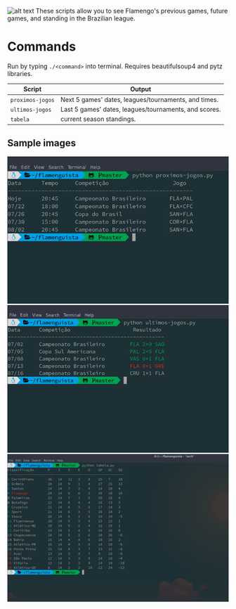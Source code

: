 ![alt text](http://cache.images.core.optasports.com/soccer/teams/150x150/318.png "Logo Title Text 1")
These scripts allow you to see Flamengo's previous games, future games, and standing in the Brazilian league.
# Commands
Run by typing `./<command>` into terminal.
Requires beautifulsoup4 and pytz libraries.

| Script | Output |
| --- |---|
|`proximos-jogos` | Next 5 games' dates, leagues/tournaments, and times. |
|`ultimos-jogos` | Last 5 games' dates, leagues/tournaments, and scores. |
|`tabela` | current season standings. |

## Sample images
![Alt text](imgs/proximoScreen.png?raw=true)
![Alt text](imgs/ultimoScreen.png?raw=true)
![Alt text](imgs/tabelaScreen.png?raw=true)
